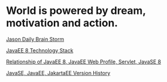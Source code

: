 # World is powered by dream, motivation and action.

[Jason Daily Brain Storm](./git-books/DailyThinking.md)

[JavaEE 8 Technology Stack](./git-books/JavaEE_8.md)

[Relationship of JavaEE 8, JavaEE Web Profile, Servlet, JavaSE 8](./git-books/JavaEE8_JavaSE8_Servlet_Full.md)

[JavaSE, JavaEE, JakartaEE Version History](./git-books/Java_Version_History_SE_EE.md)
